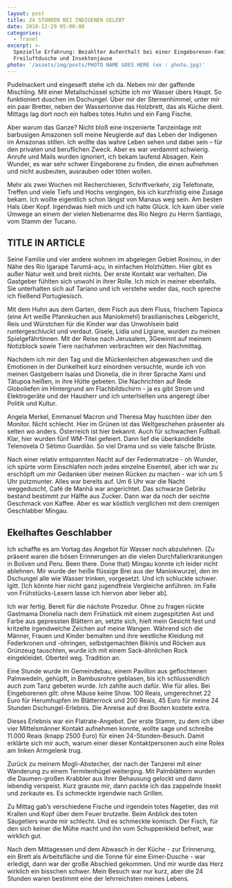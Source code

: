 ```yaml
---
layout: post
title: 24 STUNDEN BEI INDIGENEN GELEBT
date: 2018-12-29 05:00:00
categories:
  - Travel
excerpt: >-
  Spezielle Erfahrung: Bezahlter Aufenthalt bei einer Eingeborenen-Familie mit
  Freiluftdusche und Insektenjause
photo: '/assets/img/posts/PHOTO NAME GOES HERE (ex : photo.jpg)'
---
```


Pudelnackert und eingeseift stehe ich da. Neben mir der gaffende Mischling. Mit einer Metallsch&uuml;ssel sch&uuml;tte ich mir Wasser &uuml;bers Haupt. So funktioniert duschen im Dschungel. &Uuml;ber mir der Sternenhimmel, unter mir ein paar Bretter, neben der Wassertonne das Holzbrett, das als K&uuml;che dient. Mittags lag dort noch ein halbes totes Huhn und ein Fang Fische.&nbsp;

Aber warum das Ganze? Nicht blo&szlig; eine inszenierte Tanzeinlage mit barbusigen Amazonen soll meine Neugierde auf das Leben der Indigenen im Amazonas stillen. Ich wollte das wahre Leben sehen und dabei sein – f&uuml;r den privaten und beruflichen Zweck. Aber es war verdammt schwierig. Anrufe und Mails wurden ignoriert, ich bekam laufend Absagen. Kein Wunder, es war sehr schwer Eingeborene zu finden, die einen aufnehmen und nicht ausbeuten, ausrauben oder t&ouml;ten wollen.&nbsp;

Mehr als zwei Wochen mit Recherchieren, Schriftverkehr, zig Telefonate, Treffen und viele Tiefs und Hochs vergingen, bis ich kurzfristig eine Zusage bekam. Ich wollte eigentlich schon l&auml;ngst von Manaus weg sein. Am besten Hals &uuml;ber Kopf. Irgendwas hielt mich und ich hatte Gl&uuml;ck. Ich kam &uuml;ber viele Umwege an einem der vielen Nebenarme des Rio Negro zu Herrn Santiago, vom Stamm der Tucano.

## TITLE IN ARTICLE

Seine Familie und vier andere wohnen im abgelegen Gebiet Roxinou, in der N&auml;he des Rio Igarap&eacute; Tarum&atilde;-a&ccedil;u, in einfachen Holzh&uuml;tten. Hier gibt es au&szlig;er Natur weit und breit nichts. Der erste Kontakt war verhalten. Die Gastgeber f&uuml;hlten sich unwohl in ihrer Rolle. Ich mich in meiner ebenfalls. Sie unterhalten sich auf Tariano und ich verstehe weder das, noch spreche ich flie&szlig;end Portugiesisch.&nbsp;

Mit dem Huhn aus dem Garten, dem Fisch aus dem Fluss, frischem Tapioca (eine Art wei&szlig;e Pfannkuchen aus Maniokmehl) brasilianisches Leibgericht, Reis und W&uuml;rstchen f&uuml;r die Kinder war das Unwohlsein bald runtergeschluckt und verdaut. Gisele, Lidia und Ligiane, wurden zu meinen Spielgef&auml;hrtinnen. Mit der Reise nach Jerusalem, 3Gewinnt auf meinem Notizblock sowie Tiere nachahmen verbrachten wir den Nachmittag.

Nachdem ich mir den Tag und die M&uuml;ckenleichen abgewaschen und die Emotionen in der Dunkelheit kurz einordnen versuchte, wurde ich von meinen Gastgebern Isa&iacute;as und Dionelia, die in ihrer Sprache Xami und T&atilde;tupoa hei&szlig;en, in ihre H&uuml;tte gebeten. Die Nachrichten auf Rede Globoliefen im Hintergrund am Flachbildschirm - ja es gibt Strom und Elektroger&auml;te und der Hausherr und ich unterhielten uns angeregt &uuml;ber Politik und Kultur.&nbsp;

Angela Merkel, Emmanuel Macron und Theresa May huschten &uuml;ber den Monitor. Nicht schlecht. Hier im Gr&uuml;nen ist das Weltgeschehen pr&auml;senter als selten wo anders. &Ouml;sterreich ist hier bekannt. Auch f&uuml;r schwachen Fu&szlig;ball. Klar, hier wurden f&uuml;nf WM-Titel gefeiert. Dann lief die &uuml;berkandidelte Telenovela O S&eacute;timo Guardi&atilde;o. So viel Drama und so viele falsche Br&uuml;ste.&nbsp;

Nach einer relativ entspannten Nacht auf der Federmatratze - oh Wunder, ich sp&uuml;rte vorm Einschlafen noch jedes einzelne Eisenteil, aber ich war zu ersch&ouml;pft um mir Gedanken &uuml;ber meinen R&uuml;cken zu machen - war ich um 5 Uhr putzmunter. Alles war bereits auf. Um 6 Uhr war die Nacht weggeduscht, Caf&eacute; de Manh&atilde; war angerichtet. Das schwarze Gebr&auml;u bestand bestimmt zur H&auml;lfte aus Zucker. Dann war da noch der seichte Geschmack von Kaffee. Aber es war k&ouml;stlich verglichen mit dem cremigen Geschlabber Mingau.&nbsp;

## Ekelhaftes Geschlabber

Ich schaffte es am Vortag das Angebot f&uuml;r Wasser noch abzulehnen. (Zu pr&auml;sent waren die b&ouml;sen Erinnerungen an die vielen Durchfallerkrankungen in Boliven und Peru. Been there. Done that) Mingau konnte ich leider nicht ablehnen. Mir wurde der hei&szlig;e fl&uuml;ssige Brei aus der Maniokwurzel, den im Dschungel alle wie Wasser trinken, vorgesetzt. Und ich schluckte schwer. Igitt. [Ich k&ouml;nnte hier nicht ganz jugendfreie Vergleiche anf&uuml;hren. Im Falle von Fr&uuml;hst&uuml;cks-Lesern lasse ich hiervon aber lieber ab].&nbsp;

Ich war fertig. Bereit f&uuml;r die n&auml;chste Prozedur. Ohne zu fragen r&uuml;ckte Gastmama Dionelia nach dem Fr&uuml;hst&uuml;ck mit einem zugespitzten Ast und Farbe aus gepressten Bl&auml;ttern an, setzte sich, hielt mein Gesicht fest und kritzelte irgendwelche Zeichen auf meine Wangen. W&auml;hrend sich die M&auml;nner, Frauen und Kinder bemalten und ihre westliche Kleidung mit Federkronen und -ohringen, selbstgemachten Bikinis und R&ouml;cken aus Gr&uuml;nzeug tauschten, wurde ich mit einem Sack-&auml;hnlichen Rock eingekleidet. Oberteil weg. Tradition an.&nbsp;

Eine Stunde wurde im Gemeindebau, einem Pavillon aus geflochtenen Palmwedeln, geh&uuml;pft, in Bambusrohre geblasen, bis ich schlussendlich auch zum Tanz gebeten wurde. Ich zahlte auch daf&uuml;r. Wie f&uuml;r alles. Bei Eingeborenen gilt: ohne M&auml;use keine Show. 100 Reais, umgerechnet 22 Euro f&uuml;r Herumhupfen im Bl&auml;tterrock und 200 Reais, 45 Euro f&uuml;r meine 24 Stunden Dschungel-Erlebnis. Die Anreise auf drei Booten kostete extra.&nbsp;

Dieses Erlebnis war ein Flatrate-Angebot. Der erste Stamm, zu dem ich &uuml;ber vier Mittelsm&auml;nner Kontakt aufnehmen konnte, wollte sage und schreibe 11.000 Reais (knapp 2500 Euro) f&uuml;r einen 24-Stunden-Besuch. Damit erkl&auml;rte sich mir auch, warum einer dieser Kontaktpersonen auch eine Rolex am linken Armgelenk trug.&nbsp;

Zur&uuml;ck zu meinem Mogli-Abstecher, der nach der Tanzerei mit einer Wanderung zu einem Termitenh&uuml;gel weiterging. Mit Palmbl&auml;ttern wurden die Daumen-gro&szlig;en Krabbler aus ihrer Behausung gelockt und dann lebendig verspeist. Kurz grauste mir, dann packte ich das zappelnde Insekt und zerkaute es. Es schmeckte irgendwie nach Grillen.&nbsp;

Zu Mittag gab’s verschiedene Fische und irgendein totes Nagetier, das mit Krallen und Kopf &uuml;ber dem Feuer brutzelte. Beim Anblick des toten S&auml;ugetiers wurde mir schlecht. Und es schmeckte komisch. Der Fisch, f&uuml;r den sich keiner die M&uuml;he macht und ihn vom Schuppenkleid befreit, war wirklich gut.&nbsp;

Nach dem Mittagessen und dem Abwasch in der K&uuml;che - zur Erinnerung, ein Brett als Arbeitsfl&auml;che und die Tonne f&uuml;r eine Eimer-Dusche - war erledigt, dann war der gro&szlig;e Abschied gekommen. Und mir wurde das Herz wirklich ein bisschen schwer. Mein Besuch war nur kurz, aber die 24 Stunden waren bestimmt eine der lehrreichsten meines Lebens.